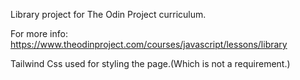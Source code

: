 Library project for The Odin Project curriculum.

For more info: https://www.theodinproject.com/courses/javascript/lessons/library

Tailwind Css used for styling the page.(Which is not a requirement.)

